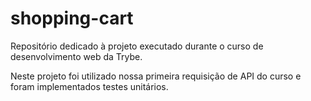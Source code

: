 # shopping-cart
Repositório dedicado à projeto executado durante o curso de desenvolvimento web da Trybe.

Neste projeto foi utilizado nossa primeira requisição de API do curso e foram implementados testes unitários.
